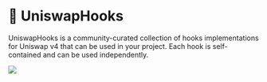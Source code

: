 # 🚀 UniswapHooks

UniswapHooks is a community-curated collection of hooks implementations for Uniswap v4 that can be used in your project. Each hook is self-contained and can be used independently.


![](https://uniswaphooks.com/og.jpg)
